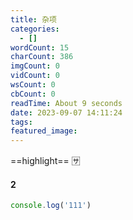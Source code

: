 ```yaml
---
title: 杂项
categories:
  - []
wordCount: 15
charCount: 386
imgCount: 0
vidCount: 0
wsCount: 0
cbCount: 0
readTime: About 9 seconds
date: 2023-09-07 14:11:24
tags:
featured_image:
---
```


==highlight==
​:sa:​
#### 2

```js
console.log('111')
```